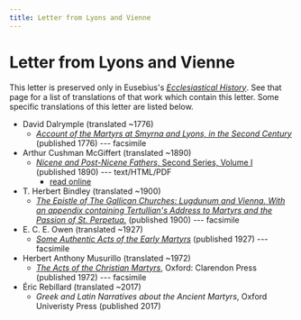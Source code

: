 ```yaml
---
title: Letter from Lyons and Vienne
---
```


# Letter from Lyons and Vienne

This letter is preserved only in Eusebius's [*Ecclesiastical History*](eusebius-ecclesiasticalhistory.html). See that page for a list of translations of that work which contain this letter. Some specific translations of this letter are listed below.

* David Dalrymple (translated ~1776)
  * [*Account of the Martyrs at Smyrna and Lyons, in the Second Century*](https://archive.org/details/accountofthemart00unknuoft) (published 1776) --- facsimile
* Arthur Cushman McGiffert (translated ~1890)
  * [*Nicene and Post-Nicene Fathers*, Second Series, Volume I](https://ccel.org/ccel/schaff/npnf201/npnf201) (published 1890) --- text/HTML/PDF
    * [read online](https://ccel.org/ccel/schaff/npnf201/npnf201.iii.x.ii.html#fnf_iii.x.ii-p2.2)
* T. Herbert Bindley (translated ~1900)
  * [*The Epistle of The Gallican Churches: Lugdunum and Vienna. With an appendix containing Tertullian's Address to Martyrs and the Passion of St. Perpetua.*](https://archive.org/details/epistleofgallica00tertuoft) (published 1900) --- facsimile
* E. C. E. Owen (translated ~1927)
  * [*Some Authentic Acts of the Early Martyrs*](someauthenticactsoftheearlymartyrs.html) (published 1927) --- facsimile
* Herbert Anthony Musurillo (translated ~1972)
  * [*The Acts of the Christian Martyrs*](https://www.scribd.com/document/249295097/Musurillo-Acts-of-the-Christian-Martyrs), Oxford: Clarendon Press (published 1972) --- facsimile
* Éric Rebillard (translated ~2017)
  * *Greek and Latin Narratives about the Ancient Martyrs*, Oxford Univeristy Press (published 2017)
